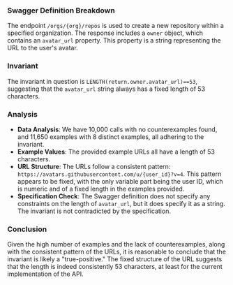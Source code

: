 ### Swagger Definition Breakdown
The endpoint `/orgs/{org}/repos` is used to create a new repository within a specified organization. The response includes a `owner` object, which contains an `avatar_url` property. This property is a string representing the URL to the user's avatar.

### Invariant
The invariant in question is `LENGTH(return.owner.avatar_url)==53`, suggesting that the `avatar_url` string always has a fixed length of 53 characters.

### Analysis
- **Data Analysis**: We have 10,000 calls with no counterexamples found, and 11,650 examples with 8 distinct examples, all adhering to the invariant.
- **Example Values**: The provided example URLs all have a length of 53 characters.
- **URL Structure**: The URLs follow a consistent pattern: `https://avatars.githubusercontent.com/u/{user_id}?v=4`. This pattern appears to be fixed, with the only variable part being the user ID, which is numeric and of a fixed length in the examples provided.
- **Specification Check**: The Swagger definition does not specify any constraints on the length of `avatar_url`, but it does specify it as a string. The invariant is not contradicted by the specification.

### Conclusion
Given the high number of examples and the lack of counterexamples, along with the consistent pattern of the URLs, it is reasonable to conclude that the invariant is likely a "true-positive." The fixed structure of the URL suggests that the length is indeed consistently 53 characters, at least for the current implementation of the API.
